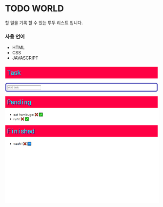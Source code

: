TODO WORLD
====================
할 일을 기록 할 수 있는 투두 리스트 입니다.

### 사용 언어
+ HTML
+ CSS
+ JAVASCRIPT

![todoimg](./todoexample.PNG)
